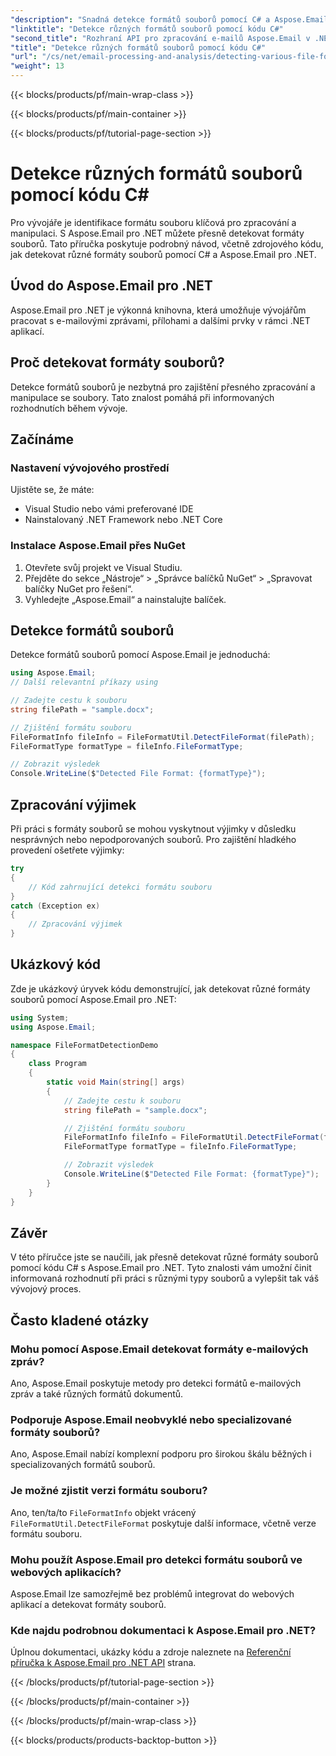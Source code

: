 ```yaml
---
"description": "Snadná detekce formátů souborů pomocí C# a Aspose.Email pro .NET. Podrobný návod a příklady kódu. Prozkoumejte nyní!"
"linktitle": "Detekce různých formátů souborů pomocí kódu C#"
"second_title": "Rozhraní API pro zpracování e-mailů Aspose.Email v .NET"
"title": "Detekce různých formátů souborů pomocí kódu C#"
"url": "/cs/net/email-processing-and-analysis/detecting-various-file-formats-using-csharp-code/"
"weight": 13
---
```


{{< blocks/products/pf/main-wrap-class >}}

{{< blocks/products/pf/main-container >}}

{{< blocks/products/pf/tutorial-page-section >}}

# Detekce různých formátů souborů pomocí kódu C#


Pro vývojáře je identifikace formátu souboru klíčová pro zpracování a manipulaci. S Aspose.Email pro .NET můžete přesně detekovat formáty souborů. Tato příručka poskytuje podrobný návod, včetně zdrojového kódu, jak detekovat různé formáty souborů pomocí C# a Aspose.Email pro .NET.

## Úvod do Aspose.Email pro .NET

Aspose.Email pro .NET je výkonná knihovna, která umožňuje vývojářům pracovat s e-mailovými zprávami, přílohami a dalšími prvky v rámci .NET aplikací.

## Proč detekovat formáty souborů?

Detekce formátů souborů je nezbytná pro zajištění přesného zpracování a manipulace se soubory. Tato znalost pomáhá při informovaných rozhodnutích během vývoje.

## Začínáme

### Nastavení vývojového prostředí

Ujistěte se, že máte:
- Visual Studio nebo vámi preferované IDE
- Nainstalovaný .NET Framework nebo .NET Core

### Instalace Aspose.Email přes NuGet

1. Otevřete svůj projekt ve Visual Studiu.
2. Přejděte do sekce „Nástroje“ > „Správce balíčků NuGet“ > „Spravovat balíčky NuGet pro řešení“.
3. Vyhledejte „Aspose.Email“ a nainstalujte balíček.

## Detekce formátů souborů

Detekce formátů souborů pomocí Aspose.Email je jednoduchá:

```csharp
using Aspose.Email;
// Další relevantní příkazy using

// Zadejte cestu k souboru
string filePath = "sample.docx";

// Zjištění formátu souboru
FileFormatInfo fileInfo = FileFormatUtil.DetectFileFormat(filePath);
FileFormatType formatType = fileInfo.FileFormatType;

// Zobrazit výsledek
Console.WriteLine($"Detected File Format: {formatType}");
```

## Zpracování výjimek

Při práci s formáty souborů se mohou vyskytnout výjimky v důsledku nesprávných nebo nepodporovaných souborů. Pro zajištění hladkého provedení ošetřete výjimky:

```csharp
try
{
    // Kód zahrnující detekci formátu souboru
}
catch (Exception ex)
{
    // Zpracování výjimek
}
```

## Ukázkový kód

Zde je ukázkový úryvek kódu demonstrující, jak detekovat různé formáty souborů pomocí Aspose.Email pro .NET:

```csharp
using System;
using Aspose.Email;

namespace FileFormatDetectionDemo
{
    class Program
    {
        static void Main(string[] args)
        {
            // Zadejte cestu k souboru
            string filePath = "sample.docx";

            // Zjištění formátu souboru
            FileFormatInfo fileInfo = FileFormatUtil.DetectFileFormat(filePath);
            FileFormatType formatType = fileInfo.FileFormatType;

            // Zobrazit výsledek
            Console.WriteLine($"Detected File Format: {formatType}");
        }
    }
}
```

## Závěr

V této příručce jste se naučili, jak přesně detekovat různé formáty souborů pomocí kódu C# s Aspose.Email pro .NET. Tyto znalosti vám umožní činit informovaná rozhodnutí při práci s různými typy souborů a vylepšit tak váš vývojový proces.

## Často kladené otázky

### Mohu pomocí Aspose.Email detekovat formáty e-mailových zpráv?

Ano, Aspose.Email poskytuje metody pro detekci formátů e-mailových zpráv a také různých formátů dokumentů.

### Podporuje Aspose.Email neobvyklé nebo specializované formáty souborů?

Ano, Aspose.Email nabízí komplexní podporu pro širokou škálu běžných i specializovaných formátů souborů.

### Je možné zjistit verzi formátu souboru?

Ano, ten/ta/to `FileFormatInfo` objekt vrácený `FileFormatUtil.DetectFileFormat` poskytuje další informace, včetně verze formátu souboru.

### Mohu použít Aspose.Email pro detekci formátu souborů ve webových aplikacích?

Aspose.Email lze samozřejmě bez problémů integrovat do webových aplikací a detekovat formáty souborů.

### Kde najdu podrobnou dokumentaci k Aspose.Email pro .NET?

Úplnou dokumentaci, ukázky kódu a zdroje naleznete na [Referenční příručka k Aspose.Email pro .NET API](https://reference.aspose.com/email/net) strana.

{{< /blocks/products/pf/tutorial-page-section >}}

{{< /blocks/products/pf/main-container >}}

{{< /blocks/products/pf/main-wrap-class >}}

{{< blocks/products/products-backtop-button >}}